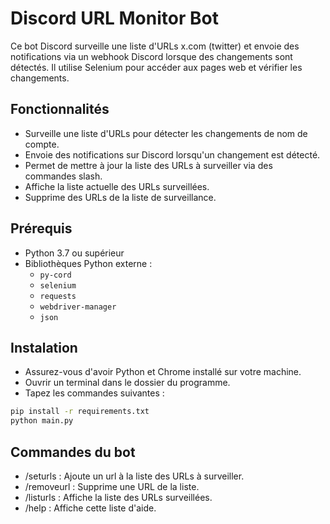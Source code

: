 # Discord URL Monitor Bot

Ce bot Discord surveille une liste d'URLs x.com (twitter) et envoie des notifications via un webhook Discord lorsque des changements sont détectés. Il utilise Selenium pour accéder aux pages web et vérifier les changements.

## Fonctionnalités

- Surveille une liste d'URLs pour détecter les changements de nom de compte.
- Envoie des notifications sur Discord lorsqu'un changement est détecté.
- Permet de mettre à jour la liste des URLs à surveiller via des commandes slash.
- Affiche la liste actuelle des URLs surveillées.
- Supprime des URLs de la liste de surveillance.

## Prérequis

- Python 3.7 ou supérieur
- Bibliothèques Python externe :
  - `py-cord`
  - `selenium`
  - `requests`
  - `webdriver-manager`
  - `json`

## Instalation

- Assurez-vous d'avoir Python et Chrome installé sur votre machine.
- Ouvrir un terminal dans le dossier du programme.
- Tapez les commandes suivantes :
```bash
pip install -r requirements.txt
python main.py
```

## Commandes du bot
- /seturls <url> : Ajoute un url à la liste des URLs à surveiller.
- /removeurl <url> : Supprime une URL de la liste.
- /listurls : Affiche la liste des URLs surveillées.
- /help : Affiche cette liste d'aide.
